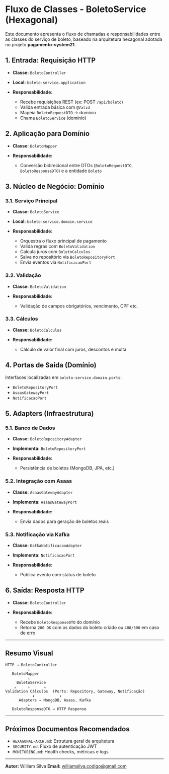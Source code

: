 # Fluxo de Classes - BoletoService (Hexagonal)

Este documento apresenta o fluxo de chamadas e responsabilidades entre as classes do serviço de boleto, baseado na arquitetura hexagonal adotada no projeto **pagamento-system21**.

## 1. Entrada: Requisição HTTP

* **Classe:** `BoletoController`
* **Local:** `boleto-service.application`
* **Responsabilidade:**

  * Recebe requisições REST (ex: POST `/api/boleto`)
  * Valida entrada básica com `@Valid`
  * Mapeia `BoletoRequestDTO` → domínio
  * Chama `BoletoService` (domínio)

## 2. Aplicação para Domínio

* **Classe:** `BoletoMapper`
* **Responsabilidade:**

  * Conversão bidirecional entre DTOs (`BoletoRequestDTO`, `BoletoResponseDTO`) e a entidade `Boleto`

## 3. Núcleo de Negócio: Domínio

### 3.1. Serviço Principal

* **Classe:** `BoletoService`
* **Local:** `boleto-service.domain.service`
* **Responsabilidade:**

  * Orquestra o fluxo principal de pagamento
  * Valida regras com `BoletoValidation`
  * Calcula juros com `BoletoCalculos`
  * Salva no repositório via `BoletoRepositoryPort`
  * Envia eventos via `NotificacaoPort`

### 3.2. Validação

* **Classe:** `BoletoValidation`
* **Responsabilidade:**

  * Validação de campos obrigatórios, vencimento, CPF etc.

### 3.3. Cálculos

* **Classe:** `BoletoCalculos`
* **Responsabilidade:**

  * Cálculo de valor final com juros, descontos e multa

## 4. Portas de Saída (Domínio)

Interfaces localizadas em `boleto-service.domain.ports`:

* `BoletoRepositoryPort`
* `AsaasGatewayPort`
* `NotificacaoPort`

## 5. Adapters (Infraestrutura)

### 5.1. Banco de Dados

* **Classe:** `BoletoRepositoryAdapter`
* **Implementa:** `BoletoRepositoryPort`
* **Responsabilidade:**

  * Persistência de boletos (MongoDB, JPA, etc.)

### 5.2. Integração com Asaas

* **Classe:** `AsaasGatewayAdapter`
* **Implementa:** `AsaasGatewayPort`
* **Responsabilidade:**

  * Envia dados para geração de boletos reais

### 5.3. Notificação via Kafka

* **Classe:** `KafkaNotificacaoAdapter`
* **Implementa:** `NotificacaoPort`
* **Responsabilidade:**

  * Publica evento com status de boleto

## 6. Saída: Resposta HTTP

* **Classe:** `BoletoController`
* **Responsabilidade:**

  * Recebe `BoletoResponseDTO` do domínio
  * Retorna `200 OK` com os dados do boleto criado ou `400/500` em caso de erro

---

## Resumo Visual

```text
HTTP → BoletoController
          ↓
   BoletoMapper
          ↓
     BoletoService
    ↙     ↓      ↘
Validation Cálculos  (Ports: Repository, Gateway, Notificação)
            ↓           ↓
      Adapters → MongoDB, Asaas, Kafka
          ↓
   BoletoResponseDTO → HTTP Response
```

---

## Próximos Documentos Recomendados

* `HEXAGONAL-ARCH.md`: Estrutura geral de arquitetura
* `SECURITY.md`: Fluxo de autenticação JWT
* `MONITORING.md`: Health checks, métricas e logs

---

**Autor:** William Silva
**Email:** [williamsilva.codigo@gmail.com](mailto:williamsilva.codigo@gmail.com)
